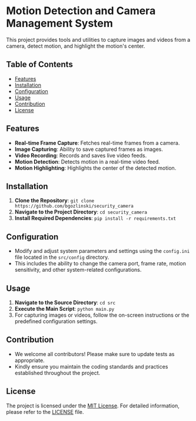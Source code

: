 # Motion Detection and Camera Management System

This project provides tools and utilities to capture images and videos from a camera, detect motion, and highlight the motion's center.

## Table of Contents

- [Features](#features)
- [Installation](#installation)
- [Configuration](#configuration)
- [Usage](#usage)
- [Contribution](#contribution)
- [License](#license)

## Features

- **Real-time Frame Capture**: Fetches real-time frames from a camera.
- **Image Capturing**: Ability to save captured frames as images.
- **Video Recording**: Records and saves live video feeds.
- **Motion Detection**: Detects motion in a real-time video feed.
- **Motion Highlighting**: Highlights the center of the detected motion.

## Installation

1. **Clone the Repository**: `git clone https://github.com/bgozlinski/security_camera`
2. **Navigate to the Project Directory**: `cd security_camera`
3. **Install Required Dependencies**: `pip install -r requirements.txt`


## Configuration

- Modify and adjust system parameters and settings using the `config.ini` file located in the `src/config` directory.
- This includes the ability to change the camera port, frame rate, motion sensitivity, and other system-related configurations.

## Usage

1. **Navigate to the Source Directory**: `cd src`
2. **Execute the Main Script**: `python main.py`
3. For capturing images or videos, follow the on-screen instructions or the predefined configuration settings.

## Contribution

- We welcome all contributors! Please make sure to update tests as appropriate.
- Kindly ensure you maintain the coding standards and practices established throughout the project.

## License

The project is licensed under the [MIT License](LICENSE). For detailed information, please refer to the [LICENSE](LICENSE) file.



